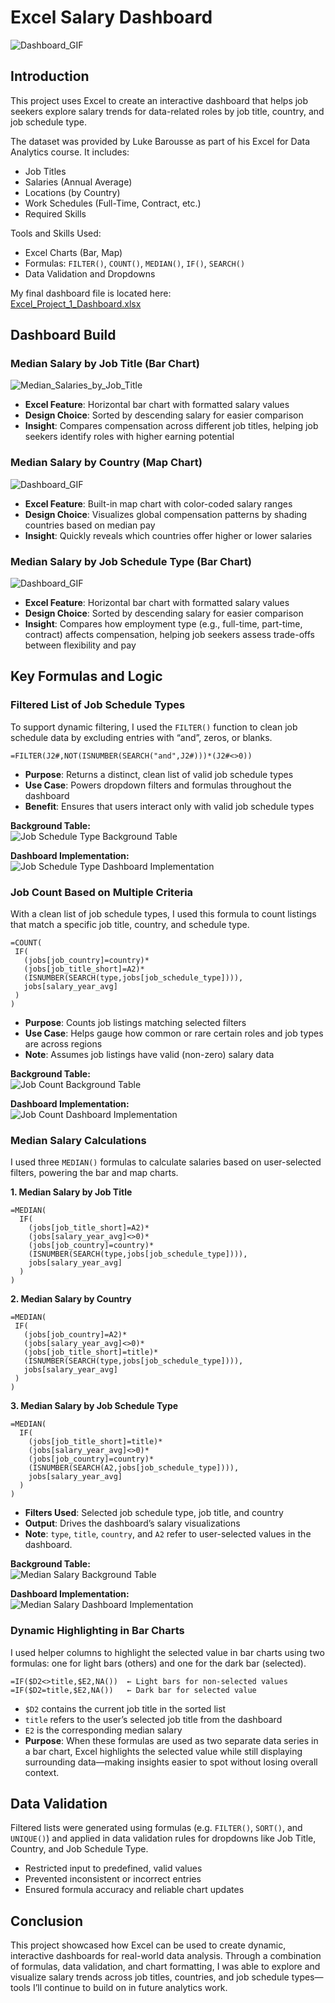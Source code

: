# Excel Salary Dashboard

![Dashboard_GIF](assets/Excel_Project_1_DashBoard_GIF.gif)

## Introduction

This project uses Excel to create an interactive dashboard that helps job seekers explore salary trends for data-related roles by job title, country, and job schedule type.

The dataset was provided by Luke Barousse as part of his Excel for Data Analytics course. It includes:
* Job Titles
* Salaries (Annual Average)
* Locations (by Country)
* Work Schedules (Full-Time, Contract, etc.)
* Required Skills

Tools and Skills Used:
* Excel Charts (Bar, Map)
* Formulas: `FILTER()`, `COUNT()`, `MEDIAN()`, `IF()`, `SEARCH()`
* Data Validation and Dropdowns

My final dashboard file is located here:  
[Excel_Project_1_Dashboard.xlsx](Excel_Project_1_Dashboard.xlsx)

## Dashboard Build

### Median Salary by Job Title (Bar Chart)
![Median_Salaries_by_Job_Title](assets/Excel_Project_1_DashBoard_Bar_Chart_1.png)
* **Excel Feature**: Horizontal bar chart with formatted salary values
* **Design Choice**: Sorted by descending salary for easier comparison
* **Insight**: Compares compensation across different job titles, helping job seekers identify roles with higher earning potential 

### Median Salary by Country (Map Chart)
![Dashboard_GIF](assets/Excel_Project_1_DashBoard_Map_Chart_1.png)
* **Excel Feature**: Built-in map chart with color-coded salary ranges
* **Design Choice**: Visualizes global compensation patterns by shading countries based on median pay
* **Insight**: Quickly reveals which countries offer higher or lower salaries

### Median Salary by Job Schedule Type (Bar Chart)
![Dashboard_GIF](assets/Excel_Project_1_DashBoard_Bar_Chart_2.png)
* **Excel Feature**: Horizontal bar chart with formatted salary values
* **Design Choice**: Sorted by descending salary for easier comparison
* **Insight**: Compares how employment type (e.g., full-time, part-time, contract) affects compensation, helping job seekers assess trade-offs between flexibility and pay

## Key Formulas and Logic

### Filtered List of Job Schedule Types

To support dynamic filtering, I used the `FILTER()` function to clean job schedule data by excluding entries with “and”, zeros, or blanks.
```excel
=FILTER(J2#,NOT(ISNUMBER(SEARCH("and",J2#)))*(J2#<>0))
```
* **Purpose**: Returns a distinct, clean list of valid job schedule types
* **Use Case**: Powers dropdown filters and formulas throughout the dashboard
* **Benefit**: Ensures that users interact only with valid job schedule types

<p><strong>Background Table:</strong><br>
<img src="assets/Excel_Project_1_DashBoard_Job_Schedule_Type_Background_Table.png" alt="Job Schedule Type Background Table">
</p>

<p><strong>Dashboard Implementation:</strong><br>
<img src="assets/Excel_Project_1_DashBoard_Bar_Chart_2.png" alt="Job Schedule Type Dashboard Implementation">
</p>

### Job Count Based on Multiple Criteria

With a clean list of job schedule types, I used this formula to count listings that match a specific job title, country, and schedule type.
```excel
=COUNT(
 IF(
   (jobs[job_country]=country)*
   (jobs[job_title_short]=A2)*
   (ISNUMBER(SEARCH(type,jobs[job_schedule_type]))),
   jobs[salary_year_avg]
 )
)
```
* **Purpose**: Counts job listings matching selected filters
* **Use Case**: Helps gauge how common or rare certain roles and job types are across regions
* **Note**: Assumes job listings have valid (non-zero) salary data

<p><strong>Background Table:</strong><br>
<img src="assets/Excel_Project_1_DashBoard_Count_Background_Table.png" alt="Job Count Background Table">
</p>

<p><strong>Dashboard Implementation:</strong><br>
<img src="assets/Excel_Project_1_DashBoard_Count_Dashboard_Output.png" alt="Job Count Dashboard Implementation">
</p>

### Median Salary Calculations

I used three `MEDIAN()` formulas to calculate salaries based on user-selected filters, powering the bar and map charts.

**1. Median Salary by Job Title**
```excel
=MEDIAN(
  IF(
    (jobs[job_title_short]=A2)*
    (jobs[salary_year_avg]<>0)*
    (jobs[job_country]=country)*
    (ISNUMBER(SEARCH(type,jobs[job_schedule_type]))),
    jobs[salary_year_avg]
  )
)
```
**2. Median Salary by Country**
```excel
=MEDIAN(
 IF(
   (jobs[job_country]=A2)*
   (jobs[salary_year_avg]<>0)*
   (jobs[job_title_short]=title)*
   (ISNUMBER(SEARCH(type,jobs[job_schedule_type]))),
   jobs[salary_year_avg]
 )
)
```
**3. Median Salary by Job Schedule Type**
```excel
=MEDIAN(
  IF(
    (jobs[job_title_short]=title)*
    (jobs[salary_year_avg]<>0)*
    (jobs[job_country]=country)*
    (ISNUMBER(SEARCH(A2,jobs[job_schedule_type]))),
    jobs[salary_year_avg]
  )
)
```
* **Filters Used**: Selected job schedule type, job title, and country
* **Output**: Drives the dashboard’s salary visualizations
* **Note**: `type`, `title`, `country`, and `A2` refer to user-selected values in the dashboard.

<p><strong>Background Table:</strong><br>
<img src="assets/Excel_Project_1_DashBoard_Median_Salary_Background_Table.png" alt="Median Salary Background Table">
</p>

<p><strong>Dashboard Implementation:</strong><br>
<img src="assets/Excel_Project_1_DashBoard_Median_Salary_Dashboard_Output.png" alt="Median Salary Dashboard Implementation">
</p>

### Dynamic Highlighting in Bar Charts
I used helper columns to highlight the selected value in bar charts using two formulas: one for light bars (others) and one for the dark bar (selected).
```excel
=IF($D2<>title,$E2,NA())  ← Light bars for non-selected values  
=IF($D2=title,$E2,NA())   ← Dark bar for selected value
```
* `$D2` contains the current job title in the sorted list
* `title` refers to the user’s selected job title from the dashboard
* `E2` is the corresponding median salary
* **Purpose**: When these formulas are used as two separate data series in a bar chart, Excel highlights the selected value while still displaying surrounding data—making insights easier to spot without losing overall context.

## Data Validation

Filtered lists were generated using formulas (e.g. `FILTER()`, `SORT()`, and `UNIQUE()`) and applied in data validation rules for dropdowns like Job Title, Country, and Job Schedule Type.
* Restricted input to predefined, valid values  
* Prevented inconsistent or incorrect entries  
* Ensured formula accuracy and reliable chart updates

## Conclusion

This project showcased how Excel can be used to create dynamic, interactive dashboards for real-world data analysis. Through a combination of formulas, data validation, and chart formatting, I was able to explore and visualize salary trends across job titles, countries, and job schedule types—tools I’ll continue to build on in future analytics work.
